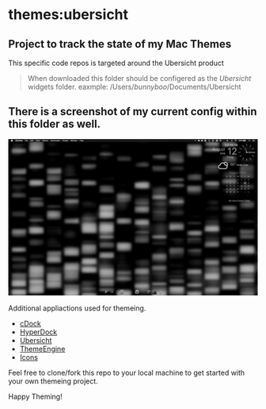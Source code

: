 # themes:ubersicht

## Project to track the state of my Mac Themes
This specific code repos is targeted around the Ubersicht product 

> When downloaded this folder should be configered as the _Ubersicht_ widgets folder.
> eaxmple: /Users/_bunnyboo_/Documents/Ubersicht

## There is a screenshot of my current config within this folder as well.
![Alt text](desktop1.png?raw=true "Desktop")

Additional appliactions used for themeing.
* [cDock](http://w0lfschild.github.io/app_cDock.html)
* [HyperDock](https://bahoom.com/hyperdock/) 
* [Ubersicht](http://tracesof.net/uebersicht/)
* [ThemeEngine](https://github.com/alexzielenski/ThemeEngine)
* [Icons](http://alecive.deviantart.com/art/kAwOken-244166779)

Feel free to clone/fork this repo to your local machine to get started with your own themeing project.

Happy Theming!
